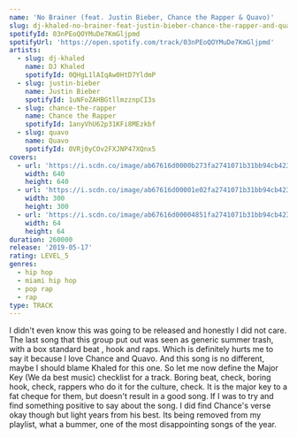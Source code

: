 ```yaml
---
name: 'No Brainer (feat. Justin Bieber, Chance the Rapper & Quavo)'
slug: dj-khaled-no-brainer-feat-justin-bieber-chance-the-rapper-and-quavo
spotifyId: 03nPEoQOYMuDe7KmGljpmd
spotifyUrl: 'https://open.spotify.com/track/03nPEoQOYMuDe7KmGljpmd'
artists:
  - slug: dj-khaled
    name: DJ Khaled
    spotifyId: 0QHgL1lAIqAw0HtD7YldmP
  - slug: justin-bieber
    name: Justin Bieber
    spotifyId: 1uNFoZAHBGtllmzznpCI3s
  - slug: chance-the-rapper
    name: Chance the Rapper
    spotifyId: 1anyVhU62p31KFi8MEzkbf
  - slug: quavo
    name: Quavo
    spotifyId: 0VRj0yCOv2FXJNP47XQnx5
covers:
  - url: 'https://i.scdn.co/image/ab67616d0000b273fa2741071b31bb94cb4232ae'
    width: 640
    height: 640
  - url: 'https://i.scdn.co/image/ab67616d00001e02fa2741071b31bb94cb4232ae'
    width: 300
    height: 300
  - url: 'https://i.scdn.co/image/ab67616d00004851fa2741071b31bb94cb4232ae'
    width: 64
    height: 64
duration: 260000
release: '2019-05-17'
rating: LEVEL_5
genres:
  - hip hop
  - miami hip hop
  - pop rap
  - rap
type: TRACK
---
```

I didn't even know this was going to be released and honestly I did not care. The last song
that this group put out was seen as generic summer trash, with a box standard beat , hook
and raps. Which is definitely hurts me to say it because I love Chance and Quavo. And this
song is no different, maybe I should blame Khaled for this one. So let me now define the
Major Key (We da best music) checklist for a track. Boring beat, check, boring hook, check,
rappers who do it for the culture, check. It is the major key to a fat cheque for them, but
doesn't result in a good song. If I was to try and find something positive to say about the
song. I did find Chance's verse okay though but light years from his best. Its being removed
from my playlist, what a bummer, one of the most disappointing songs of the year.
